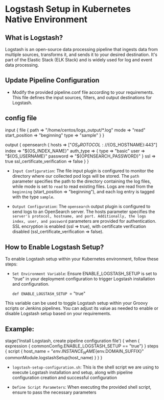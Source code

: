 # Logstash Setup in Kubernetes Native Environment

## What is Logstash?
  
Logstash is an open-source data processing pipeline that ingests data from multiple sources, transforms it, and sends it to your desired destination. It's part of the Elastic Stack (ELK Stack) and is widely used for log and event data processing.

## Update Pipeline Configuration

 - Modify the provided pipeline.conf file according to your requirements. This file defines the input sources, filters, and output destinations for Logstash.

## config file   

input {
    file {
        path => "/home/centos/logs_output/*.log"
        mode => "read"  
        start_position => "beginning"
        type => "sample"
    }
}

output {
    opensearch {
        hosts => ["${OS_PROTOCOL}://${OS_HOSTNAME}:443"]
        index => "${OS_INDEX_NAME}"
        auth_type => {
            type => "basic"
            user => "${OS_USERNAME}"
            password => "${OPENSEARCH_PASSWORD}"
        }
        ssl => true
        ssl_certificate_verification => false
    }
}

- `Input Configuration`: The file input plugin is configured to monitor the directory where our collected pod logs will be stored. The `path` parameter specifies the path to the directory containing the log files, while mode is set to `read` to read existing files. Logs are read from the `beginning` (start_position => "beginning"), and each log entry is tagged with the type `sample`.

- `Output Configuration`: The `opensearch` output plugin is configured to send logs to an OpenSearch server. The hosts parameter specifies the `server's protocol, hostname, and port. Additionally, the logs index, user, and password` parameters are provided for authentication. SSL encryption is enabled (ssl => true), with certificate verification disabled (ssl_certificate_verification => false).

## How to Enable Logstash Setup?

To enable Logstash setup within your Kubernetes environment, follow these steps:

- `Set Environment Variable`: Ensure ENABLE_LOGSTASH_SETUP is set to "true" in your deployment configuration to trigger Logstash installation and configuration.

   `def ENABLE_LOGSTASH_SETUP `= "true" 

This variable can be used to toggle Logstash setup within your Groovy scripts or Jenkins pipelines. You can adjust its value as needed to enable or disable Logstash setup based on your requirements.

## Example:

stage('Install Logstash, create pipeline configuration file') {
    when { expression { commonConfig.ENABLE_LOGSTASH_SETUP == "true"} }
    steps {
        script {
            host_name = "${env.INSTANCE_NAME}${env.DOMAIN_SUFFIX}"
            commonModule.logstashSetup(host_name)
        }
    }
}

- `logstash-setup-configuration.sh`: This is the shell script we are using to execute Logstash installation and setup, along with pipeline configuration creation and successful configuration

- `Define Script Parameters`: When executing the provided shell script, ensure to pass the necessary parameters
